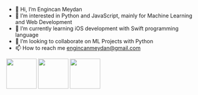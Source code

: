 - 👋 Hi, I’m Engincan Meydan
- 👀 I’m interested in Python and JavaScript, mainly for Machine Learning and Web Development
- 🌱 I’m currently learning iOS development with Swift programming language
- 💞️ I’m looking to collaborate on ML Projects with Python 
- 📫 How to reach me engincanmeydan@gmail.com

<p float="left">
  <img src="https://d1.awsstatic.com/training-and-certification/Certification%20Badges/AWS-Certified_Machine-Learning_Specialty_512x512.6ac490d15fe033a3d67ca544ecd0bcbcb10d391a.png" width="80" height="80">
  <img src="https://d1.awsstatic.com/training-and-certification/Certification%20Badges/AWS-Certified_Solutions-Architect_Associate_512x512.d82aee07920970350c427c8d0542bc239180a486.png" width="80" height="80">
  <img src="https://d1.awsstatic.com/training-and-certification/Certification%20Badges/AWS-Certified_Cloud-Practitioner_512x512.bc006f14f986fa4f3ca238b0b62be458ce1fb5ce.png" width="80" height="80">
</p>

<!---
engincan-meydan/engincan-meydan is a ✨ special ✨ repository because its `README.md` (this file) appears on your GitHub profile.
You can click the Preview link to take a look at your changes.
--->
